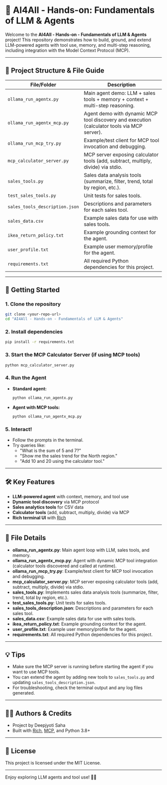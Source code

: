 # 🤖 AI4All - Hands-on: Fundamentals of LLM & Agents

Welcome to the **AI4All - Hands-on - Fundamentals of LLM & Agents** project! This repository demonstrates how to build, ground, and extend LLM-powered agents with tool use, memory, and multi-step reasoning, including integration with the Model Context Protocol (MCP).

---

## 📂 Project Structure & File Guide

| File/Folder                  | Description                                                                                   |
|-----------------------------|----------------------------------------------------------------------------------------------|
| `ollama_run_agentx.py`      | Main agent demo: LLM + sales tools + memory + context + multi-step reasoning.                |
| `ollama_run_agentx_mcp.py`  | Agent demo with dynamic MCP tool discovery and execution (calculator tools via MCP server).   |
| `ollama_run_mcp_try.py`     | Example/test client for MCP tool invocation and debugging.                                    |
| `mcp_calculator_server.py`  | MCP server exposing calculator tools (add, subtract, multiply, divide) via stdio.             |
| `sales_tools.py`            | Sales data analysis tools (summarize, filter, trend, total by region, etc.).                 |
| `test_sales_tools.py`       | Unit tests for sales tools.                                                                   |
| `sales_tools_description.json` | Descriptions and parameters for each sales tool.                                            |
| `sales_data.csv`            | Example sales data for use with sales tools.                                                  |
| `ikea_return_policy.txt`    | Example grounding context for the agent.                                                      |
| `user_profile.txt`          | Example user memory/profile for the agent.                                                    |
| `requirements.txt`          | All required Python dependencies for this project.                                            |

---

## 🚀 Getting Started

### 1. Clone the repository
```bash
git clone <your-repo-url>
cd "AI4All - Hands-on - Fundamentals of LLM & Agents"
```

### 2. Install dependencies
```bash
pip install -r requirements.txt
```

### 3. Start the MCP Calculator Server (if using MCP tools)
```bash
python mcp_calculator_server.py
```

### 4. Run the Agent
- **Standard agent:**
  ```bash
  python ollama_run_agentx.py
  ```
- **Agent with MCP tools:**
  ```bash
  python ollama_run_agentx_mcp.py
  ```

### 5. Interact!
- Follow the prompts in the terminal.
- Try queries like:
  - "What is the sum of 5 and 7?"
  - "Show me the sales trend for the North region."
  - "Add 10 and 20 using the calculator tool."

---

## 🛠️ Key Features
- **LLM-powered agent** with context, memory, and tool use
- **Dynamic tool discovery** via MCP protocol
- **Sales analytics tools** for CSV data
- **Calculator tools** (add, subtract, multiply, divide) via MCP
- **Rich terminal UI** with [Rich](https://github.com/Textualize/rich)

---

## 📄 File Details

- **ollama_run_agentx.py**: Main agent loop with LLM, sales tools, and memory.
- **ollama_run_agentx_mcp.py**: Agent with dynamic MCP tool integration (calculator tools discovered and called at runtime).
- **ollama_run_mcp_try.py**: Example/test client for MCP tool invocation and debugging.
- **mcp_calculator_server.py**: MCP server exposing calculator tools (add, subtract, multiply, divide) via stdio.
- **sales_tools.py**: Implements sales data analysis tools (summarize, filter, trend, total by region, etc.).
- **test_sales_tools.py**: Unit tests for sales tools.
- **sales_tools_description.json**: Descriptions and parameters for each sales tool.
- **sales_data.csv**: Example sales data for use with sales tools.
- **ikea_return_policy.txt**: Example grounding context for the agent.
- **user_profile.txt**: Example user memory/profile for the agent.
- **requirements.txt**: All required Python dependencies for this project.

---

## 💡 Tips
- Make sure the MCP server is running before starting the agent if you want to use MCP tools.
- You can extend the agent by adding new tools to `sales_tools.py` and updating `sales_tools_description.json`.
- For troubleshooting, check the terminal output and any log files generated.

---

## 🧑‍💻 Authors & Credits
- Project by Deepjyoti Saha
- Built with [Rich](https://github.com/Textualize/rich), [MCP](https://github.com/microsoft/mcp), and Python 3.8+

---

## 📜 License
This project is licensed under the MIT License.

---

Enjoy exploring LLM agents and tool use! 🤖✨
